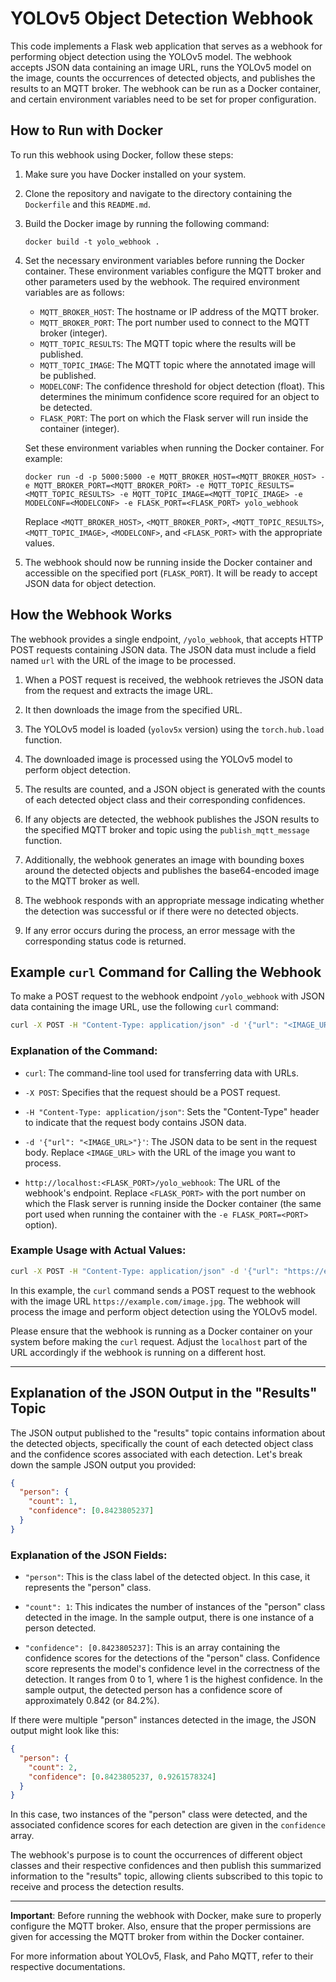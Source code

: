 # YOLOv5 Object Detection Webhook

This code implements a Flask web application that serves as a webhook for performing object detection using the YOLOv5 model. The webhook accepts JSON data containing an image URL, runs the YOLOv5 model on the image, counts the occurrences of detected objects, and publishes the results to an MQTT broker. The webhook can be run as a Docker container, and certain environment variables need to be set for proper configuration.

## How to Run with Docker

To run this webhook using Docker, follow these steps:

1. Make sure you have Docker installed on your system.

2. Clone the repository and navigate to the directory containing the `Dockerfile` and this `README.md`.

3. Build the Docker image by running the following command:
   ```
   docker build -t yolo_webhook .
   ```

4. Set the necessary environment variables before running the Docker container. These environment variables configure the MQTT broker and other parameters used by the webhook. The required environment variables are as follows:

   - `MQTT_BROKER_HOST`: The hostname or IP address of the MQTT broker.
   - `MQTT_BROKER_PORT`: The port number used to connect to the MQTT broker (integer).
   - `MQTT_TOPIC_RESULTS`: The MQTT topic where the results will be published.
   - `MQTT_TOPIC_IMAGE`: The MQTT topic where the annotated image will be published.
   - `MODELCONF`: The confidence threshold for object detection (float). This determines the minimum confidence score required for an object to be detected.
   - `FLASK_PORT`: The port on which the Flask server will run inside the container (integer).

   Set these environment variables when running the Docker container. For example:
   ```
   docker run -d -p 5000:5000 -e MQTT_BROKER_HOST=<MQTT_BROKER_HOST> -e MQTT_BROKER_PORT=<MQTT_BROKER_PORT> -e MQTT_TOPIC_RESULTS=<MQTT_TOPIC_RESULTS> -e MQTT_TOPIC_IMAGE=<MQTT_TOPIC_IMAGE> -e MODELCONF=<MODELCONF> -e FLASK_PORT=<FLASK_PORT> yolo_webhook
   ```
   Replace `<MQTT_BROKER_HOST>`, `<MQTT_BROKER_PORT>`, `<MQTT_TOPIC_RESULTS>`, `<MQTT_TOPIC_IMAGE>`, `<MODELCONF>`, and `<FLASK_PORT>` with the appropriate values.

5. The webhook should now be running inside the Docker container and accessible on the specified port (`FLASK_PORT`). It will be ready to accept JSON data for object detection.

## How the Webhook Works

The webhook provides a single endpoint, `/yolo_webhook`, that accepts HTTP POST requests containing JSON data. The JSON data must include a field named `url` with the URL of the image to be processed.

1. When a POST request is received, the webhook retrieves the JSON data from the request and extracts the image URL.

2. It then downloads the image from the specified URL.

3. The YOLOv5 model is loaded (`yolov5x` version) using the `torch.hub.load` function.

4. The downloaded image is processed using the YOLOv5 model to perform object detection.

5. The results are counted, and a JSON object is generated with the counts of each detected object class and their corresponding confidences.

6. If any objects are detected, the webhook publishes the JSON results to the specified MQTT broker and topic using the `publish_mqtt_message` function.

7. Additionally, the webhook generates an image with bounding boxes around the detected objects and publishes the base64-encoded image to the MQTT broker as well.

8. The webhook responds with an appropriate message indicating whether the detection was successful or if there were no detected objects.

9. If any error occurs during the process, an error message with the corresponding status code is returned.


## Example `curl` Command for Calling the Webhook

To make a POST request to the webhook endpoint `/yolo_webhook` with JSON data containing the image URL, use the following `curl` command:

```bash
curl -X POST -H "Content-Type: application/json" -d '{"url": "<IMAGE_URL>"}' http://localhost:<FLASK_PORT>/yolo_webhook
```

### Explanation of the Command:

- `curl`: The command-line tool used for transferring data with URLs.

- `-X POST`: Specifies that the request should be a POST request.

- `-H "Content-Type: application/json"`: Sets the "Content-Type" header to indicate that the request body contains JSON data.

- `-d '{"url": "<IMAGE_URL>"}'`: The JSON data to be sent in the request body. Replace `<IMAGE_URL>` with the URL of the image you want to process.

- `http://localhost:<FLASK_PORT>/yolo_webhook`: The URL of the webhook's endpoint. Replace `<FLASK_PORT>` with the port number on which the Flask server is running inside the Docker container (the same port used when running the container with the `-e FLASK_PORT=<PORT>` option).


### Example Usage with Actual Values:

```bash
curl -X POST -H "Content-Type: application/json" -d '{"url": "https://example.com/image.jpg"}' http://localhost:5000/yolo_webhook
```

In this example, the `curl` command sends a POST request to the webhook with the image URL `https://example.com/image.jpg`. The webhook will process the image and perform object detection using the YOLOv5 model.

Please ensure that the webhook is running as a Docker container on your system before making the `curl` request. Adjust the `localhost` part of the URL accordingly if the webhook is running on a different host.

---

## Explanation of the JSON Output in the "Results" Topic

The JSON output published to the "results" topic contains information about the detected objects, specifically the count of each detected object class and the confidence scores associated with each detection. Let's break down the sample JSON output you provided:

```json
{
  "person": {
    "count": 1,
    "confidence": [0.8423805237]
  }
}
```

### Explanation of the JSON Fields:

- `"person"`: This is the class label of the detected object. In this case, it represents the "person" class.

- `"count": 1`: This indicates the number of instances of the "person" class detected in the image. In the sample output, there is one instance of a person detected.

- `"confidence": [0.8423805237]`: This is an array containing the confidence scores for the detections of the "person" class. Confidence score represents the model's confidence level in the correctness of the detection. It ranges from 0 to 1, where 1 is the highest confidence. In the sample output, the detected person has a confidence score of approximately 0.842 (or 84.2%).

If there were multiple "person" instances detected in the image, the JSON output might look like this:

```json
{
  "person": {
    "count": 2,
    "confidence": [0.8423805237, 0.9261578324]
  }
}
```

In this case, two instances of the "person" class were detected, and the associated confidence scores for each detection are given in the `confidence` array.

The webhook's purpose is to count the occurrences of different object classes and their respective confidences and then publish this summarized information to the "results" topic, allowing clients subscribed to this topic to receive and process the detection results.

---

**Important**: Before running the webhook with Docker, make sure to properly configure the MQTT broker. Also, ensure that the proper permissions are given for accessing the MQTT broker from within the Docker container.

For more information about YOLOv5, Flask, and Paho MQTT, refer to their respective documentations.
